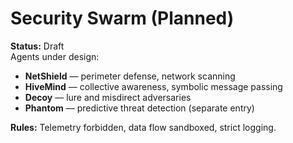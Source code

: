 # Security Swarm (Planned)

**Status:** Draft  
Agents under design:  
- **NetShield** — perimeter defense, network scanning  
- **HiveMind** — collective awareness, symbolic message passing  
- **Decoy** — lure and misdirect adversaries  
- **Phantom** — predictive threat detection (separate entry)

**Rules:** Telemetry forbidden, data flow sandboxed, strict logging.  
